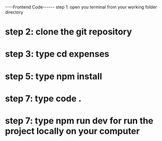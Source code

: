 ----Frontend Code------ 
step 1: open you terminal from your working folder directory 
# step 2: clone the git repository 
# step 3: type cd expenses 
# step 5: type npm install 
# step 7: type code . 
# step 7: type npm run dev for run the project locally on your computer